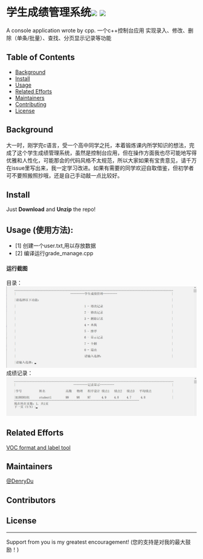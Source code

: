 # 学生成绩管理系统![](https://img.shields.io/badge/language-python-green.svg)  ![](https://img.shields.io/badge/language-cpp-green.svg)
A console application wrote by cpp.
一个c++控制台应用
实现录入、修改、删除（单条/批量）、查找、分页显示记录等功能


## Table of Contents
- [Background](#background)
- [Install](#install)
- [Usage](#usage)
- [Related Efforts](#related-efforts)
- [Maintainers](#maintainers)
- [Contributing](#contributing)
- [License](#license)


## Background
大一时，刚学完c语言，受一个高中同学之托，本着锻炼课内所学知识的想法，完成了这个学生成绩管理系统，虽然是控制台应用，但在操作方面我也尽可能地写得优雅和人性化，可能那会的代码风格不太规范，所以大家如果有宝贵意见，请千万在issue里写出来，我一定学习改进。如果有需要的同学欢迎自取借鉴，但初学者可不要照搬照抄哦，还是自己手动敲一点比较好。

## Install
Just **Download** and **Unzip** the repo!

## Usage (使用方法):
* [1] 创建一个user.txt,用以存放数据
* [2] 编译运行grade_manage.cpp
#### 运行截图
目录：
![目录](https://github.com/DenryDu/DenryDu.github.io/blob/master/image_upload/sams_menu.jpg)
成绩记录：
![记录](https://github.com/DenryDu/DenryDu.github.io/blob/master/image_upload/sams_record.jpg)
## Related Efforts
[VOC format and label tool](https://github.com/DenryDu/VOC-format-label)
## Maintainers
[@DenryDu](https://github.com/DenryDu)
## Contributors
## License
***
Support from you is my greatest encouragement! (您的支持是对我的最大鼓励！)       

